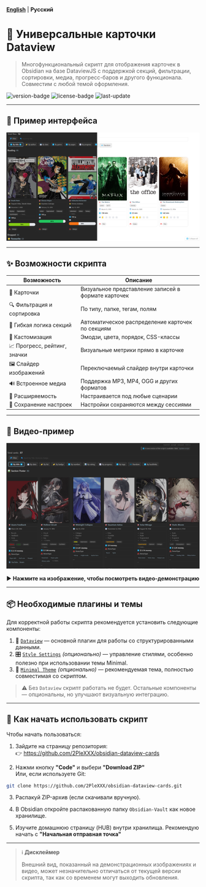 **[English](README.md)** | **Русский**

# 🎴 **Универсальные карточки Dataview**

> Многофункциональный скрипт для отображения карточек в Obsidian на базе DataviewJS с поддержкой секций, фильтрации, сортировки, медиа, прогресс-баров и другого функционала.
> Совместим с любой темой оформления.

![version-badge](https://img.shields.io/badge/version-1.0.0-blue)
![license-badge](https://img.shields.io/badge/license-MIT-green)
![last-update](https://img.shields.io/badge/last_update-July_2025-orange)

---
## 📸 **Пример интерфейса**

![Interface screenshot](Obsidian-Vault/assets/Screenshots/EXAMPLE%20interface%201.png)

---
## ✨ **Возможности скрипта**

| Возможность                  | Описание                                          |
|-----------------------------|---------------------------------------------------|
| 🎴 Карточки                  | Визуальное представление записей в формате карточек |
| 🔍 Фильтрация и сортировка   | По типу, папке, тегам, полям                      |
| 🧠 Гибкая логика секций      | Автоматическое распределение карточек по секциям  |
| 🎨 Кастомизация              | Эмодзи, цвета, порядок, CSS-классы                |
| 📈 Прогресс, рейтинг, значки | Визуальные метрики прямо в карточке              |
| 🖼️ Слайдер изображений      | Переключаемый слайдер внутри карточки            |
| 🔊 Встроенное медиа          | Поддержка MP3, MP4, OGG и других форматов        |
| 🧩 Расширяемость             | Настраивается под любые сценарии                 |
| 💾 Сохранение настроек       | Настройки сохраняются между сессиями             |

---
## 🎥 **Видео-пример**

[![Смотреть демо](Obsidian-Vault/assets/Screenshots/Video_Preview_Interface.png)](https://www.youtube.com/watch?v=I-n4x_6X_C4)

▶️ **Нажмите на изображение, чтобы посмотреть видео-демонстрацию**

---
## 📦 **Необходимые плагины и темы**

Для корректной работы скрипта рекомендуется установить следующие компоненты:

1. 🔌 [`Dataview`](obsidian://show-plugin?id=dataview) — основной плагин для работы со структурированными данными.
2. 🎛 [`Style Settings`](obsidian://show-plugin?id=obsidian-style-settings) *(опционально)* — управление стилями, особенно полезно при использовании темы Minimal.
3. 🎨 [`Minimal Theme`](https://github.com/kepano/obsidian-minimal) *(опционально)* — рекомендуемая тема, полностью совместимая со скриптом.

> ⚠️ Без `Dataview` скрипт работать не будет. Остальные компоненты — опциональны, но улучшают визуальную интеграцию.

---
## 🚀 **Как начать использовать скрипт**

Чтобы начать пользоваться:

1. Зайдите на страницу репозитория:  
   👉 https://github.com/2PleXXX/obsidian-dataview-cards

2. Нажми кнопку **"Code"** и выбери **"Download ZIP"**  
   Или, если используете Git:  
```bash
git clone https://github.com/2PleXXX/obsidian-dataview-cards.git
```

3. Распакуй ZIP-архив (если скачивали вручную).

4. В Obsidian откройте распакованную папку `Obsidian-Vault` как новое хранилище.

5. Изучите домашнюю страницу (HUB) внутри хранилища. Рекомендую начать с **"Начальная отправная точка"**

---
> ℹ️ **Дисклеймер**
>
> Внешний вид, показанный на демонстрационных изображениях и видео, может незначительно отличаться от текущей версии скрипта, так как со временем могут выходить обновления.
